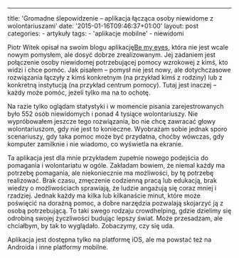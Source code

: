 ---
title: 'Gromadne ślepowidzenie &#8211; aplikacja łącząca osoby niewidome z wolontariuszami'
date: '2015-01-16T09:46:37+01:00'
layout: post
categories:
    - artykuły
tags:
    - 'aplikacje mobilne'
    - niewidomi
    

Piotr Witek opisał na swoim blogu aplikację[Be my eyes](http://mojaszuflada.pl/badz-moimi-oczami/), która nie jest wcale nowym pomysłem, ale dosyć dobrze zrealizowanym. Jej zadaniem jest połączenie osoby niewidomej potrzebującej pomocy wzrokowej z kimś, kto widzi i chce pomóc. Jak pisałem – pomysł nie jest nowy, ale dotychczasowe rozwiązania łączyły z kimś konkretnym (na przykład kimś z rodziny) lub z konkretną instytucją (na przykład centrum pomocy). Tutaj jest inaczej – każdy może pomóc, jeżeli tylko ma na to ochotę.

Na razie tylko oglądam statystyki i w momencie pisania zarejestrowanych było 552 osób niewidomych i ponad 4 tysiące wolontariuszy. Nie wypróbowałem jeszcze tego rozwiązania, bo nie chcę zawracać głowy wolontariuszom, gdy nie jest to konieczne. Wyobrażam sobie jednak sporo scenariuszy, gdy taka pomoc może być przydatna, choćby wówczas, gdy komputer zamilknie i nie wiadomo, co wyświetla na ekranie.

Ta aplikacja jest dla mnie przykładem zupełnie nowego podejścia do pomagania i wolontariatu w ogóle. Zakładam bowiem, że niemal każdy ma potrzebę pomagania, ale niekoniecznie ma możliwości, by tę potrzebę realizować. Brak czasu, zmęczenie codzienną pracą lub edukacją, brak wiedzy o możliwościach sprawiają, że ludzie angażują się coraz mniej i rzadziej. Jednak każdy ma kilka lub kilkanaście minut, które może poświęcić na doraźną pomoc, a dobre narzędzia pozwalają skojarzyć ją z osobą potrzebującą. To taki swego rodzaju <span lang="en">crowdhelping</span>, gdzie dzielimy się odrobiną swojej życzliwości budując lepszy świat. Może przesadzam, ale chciałbym, by tak to wyglądało. Zobaczymy, czy się uda.

Aplikacja jest dostępna tylko na platformę iOS, ale ma powstać też na Androida i inne platformy mobilne.
